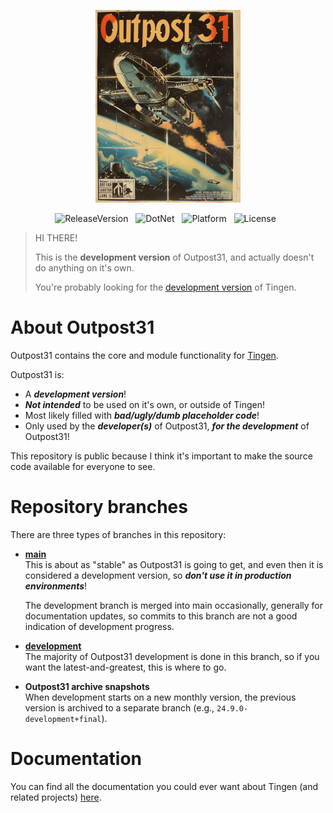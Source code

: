 <!-- u240711 -->

<div align="center">

  ![logo](./.github/images/logos/Outpost31_README.png)
  
  <!-- ![DevelopmentBranchNotifiction](https://img.shields.io/badge/DEVELOPMENT_RELEASE-firebrick?style=for-the-badge) -->

  <!-- ![DevelopmentStatus](https://img.shields.io/badge/status-active-chartreuse?style=flat-square)&nbsp;&nbsp; -->
  ![ReleaseVersion](https://img.shields.io/badge/release-24.9--development-firebrick?style=flat-square)&nbsp;&nbsp;
  ![DotNet](https://img.shields.io/badge/.net-Framework_4.8-darkslateblue?style=flat-square)&nbsp;&nbsp;
  ![Platform](https://img.shields.io/badge/platform-Windows-blue?style=flat-square)&nbsp;&nbsp;
  ![License](https://img.shields.io/github/license/spectrum-health-systems/Outpost31?style=flat-square)&nbsp;&nbsp;
  
</div>
 
> HI THERE!  
> 
> This is the **development version** of Outpost31, and actually doesn't do anything on it's own.
>
> You're probably looking for the [development version](https://github.com/spectrum-health-systems/Tingen_development) of Tingen.

# About Outpost31

Outpost31 contains the core and module functionality for [Tingen](https://github.com/spectrum-health-systems/Tingen).

Outpost31 is:

* A ***development version***!
* ***Not intended*** to be used on it's own, or outside of Tingen!
* Most likely filled with ***bad/ugly/dumb placeholder code***!
* Only used by the ***developer(s)*** of Outpost31, ***for the development*** of Outpost31!

This repository is public because I think it's important to make the source code available for everyone to see.

# Repository branches

There are three types of branches in this repository:

* **[main](https://github.com/spectrum-health-systems/Outpost31)**  
  This is about as "stable" as Outpost31 is going to get, and even then it is considered a development version, so ***don't use it in production environments***!

  The development branch is merged into main occasionally, generally for documentation updates, so commits to this branch are not a good indication of development progress.
  
* **[development](https://github.com/spectrum-health-systems/Outpost31/tree/development)**  
  The majority of Outpost31 development is done in this branch, so if you want the latest-and-greatest, this is where to go.

* **Outpost31 archive snapshots**  
  When development starts on a new monthly version, the previous version is archived to a separate branch (e.g., `24.9.0-development+final`).

# Documentation

You can find all the documentation you could ever want about Tingen (and related projects) [here](https://github.com/spectrum-health-systems/Tingen-Documentation).